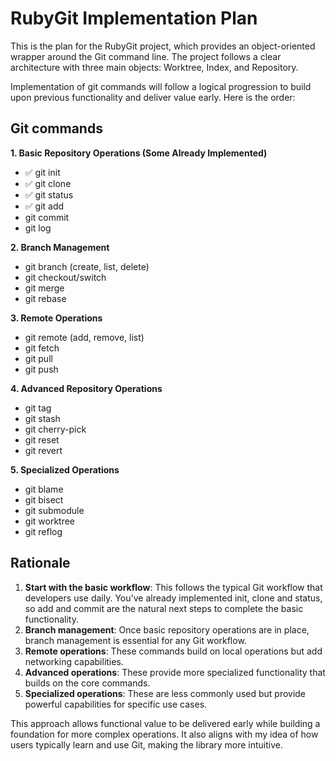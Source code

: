 # RubyGit Implementation Plan

This is the plan for the RubyGit project, which provides an object-oriented wrapper
around the Git command line. The project follows a clear architecture with three main
objects: Worktree, Index, and Repository.

Implementation of git commands will follow a logical progression to build upon
previous functionality and deliver value early. Here is the order:

## Git commands

**1. Basic Repository Operations (Some Already Implemented)**

* ✅ git init
* ✅ git clone
* ✅ git status
* ✅ git add
* git commit
* git log

**2. Branch Management**

* git branch (create, list, delete)
* git checkout/switch
* git merge
* git rebase

**3. Remote Operations**

* git remote (add, remove, list)
* git fetch
* git pull
* git push

**4. Advanced Repository Operations**

* git tag
* git stash
* git cherry-pick
* git reset
* git revert

**5. Specialized Operations**

* git blame
* git bisect
* git submodule
* git worktree
* git reflog

## Rationale

1. **Start with the basic workflow**: This follows the typical Git workflow that
   developers use daily. You've already implemented init, clone and status, so add
   and commit are the natural next steps to complete the basic functionality.
2. **Branch management**: Once basic repository operations are in place, branch
   management is essential for any Git workflow.
3. **Remote operations**: These commands build on local operations but add networking
   capabilities.
4. **Advanced operations**: These provide more specialized functionality that builds
   on the core commands.
5. **Specialized operations**: These are less commonly used but provide powerful
   capabilities for specific use cases.

This approach allows functional value to be delivered early while building a
foundation for more complex operations. It also aligns with my idea of how users
typically learn and use Git, making the library more intuitive.